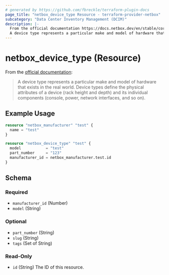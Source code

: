 ```yaml
---
# generated by https://github.com/fbreckle/terraform-plugin-docs
page_title: "netbox_device_type Resource - terraform-provider-netbox"
subcategory: "Data Center Inventory Management (DCIM)"
description: |-
  From the official documentation https://docs.netbox.dev/en/stable/core-functionality/device-types/#device-types_1:
  A device type represents a particular make and model of hardware that exists in the real world. Device types define the physical attributes of a device (rack height and depth) and its individual components (console, power, network interfaces, and so on).
---
```


# netbox_device_type (Resource)

From the [official documentation](https://docs.netbox.dev/en/stable/core-functionality/device-types/#device-types_1):

> A device type represents a particular make and model of hardware that exists in the real world. Device types define the physical attributes of a device (rack height and depth) and its individual components (console, power, network interfaces, and so on).

## Example Usage

```terraform
resource "netbox_manufacturer" "test" {
  name = "test"
}

resource "netbox_device_type" "test" {
  model           = "test"
  part_number     = "123"
  manufacturer_id = netbox_manufacturer.test.id
}
```

<!-- schema generated by tfplugindocs -->
## Schema

### Required

- `manufacturer_id` (Number)
- `model` (String)

### Optional

- `part_number` (String)
- `slug` (String)
- `tags` (Set of String)

### Read-Only

- `id` (String) The ID of this resource.


